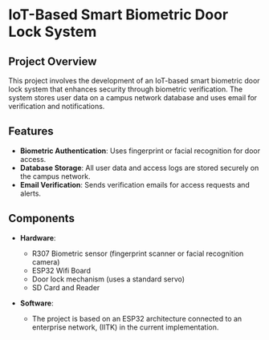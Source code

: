 # IoT-Based Smart Biometric Door Lock System

## Project Overview
This project involves the development of an IoT-based smart biometric door lock system that enhances security through biometric verification. The system stores user data on a campus network database and uses email for verification and notifications.

## Features
- **Biometric Authentication**: Uses fingerprint or facial recognition for door access.
- **Database Storage**: All user data and access logs are stored securely on the campus network.
- **Email Verification**: Sends verification emails for access requests and alerts.

## Components
- **Hardware**:
  - R307 Biometric sensor (fingerprint scanner or facial recognition camera)
  - ESP32 Wifi Board
  - Door lock mechanism (uses a standard servo)
  - SD Card and Reader
    

- **Software**:
  - The project is based on an ESP32 architecture connected to an enterprise network, (IITK) in the current implementation.


